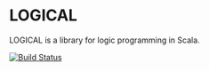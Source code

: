 # LOGICAL

LOGICAL is a library for logic programming in Scala.

[![Build Status](https://travis-ci.org/halcat0x15a/logical.svg?branch=master)](https://travis-ci.org/halcat0x15a/logical)
